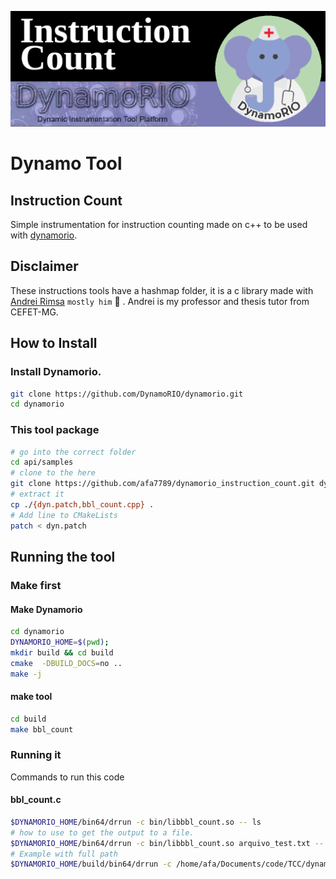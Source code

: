 ![!Theme Image](resources/tool_header.png)
# Dynamo Tool
## Instruction Count 
Simple instrumentation for instruction counting made on c++ to be used with [dynamorio](https://dynamorio.org/).

## Disclaimer

These instructions tools have a hashmap folder, it is a c library made with [Andrei Rimsa](http://rimsa.com.br/page/) `mostly him` :rofl: . Andrei is my professor and thesis tutor from CEFET-MG.

## How to Install

### Install Dynamorio.

```bash
git clone https://github.com/DynamoRIO/dynamorio.git
cd dynamorio
```

### This tool package

```bash
# go into the correct folder
cd api/samples
# clone to the here
git clone https://github.com/afa7789/dynamorio_instruction_count.git dynamo_tool
# extract it
cp ./{dyn.patch,bbl_count.cpp} .
# Add line to CMakeLists
patch < dyn.patch
```
## Running the tool

### Make first

#### Make Dynamorio

```bash
cd dynamorio
DYNAMORIO_HOME=$(pwd);
mkdir build && cd build
cmake  -DBUILD_DOCS=no ..
make -j
```

#### make tool

```bash
cd build
make bbl_count
```
### Running it
Commands to run this code
#### bbl_count.c

```bash
$DYNAMORIO_HOME/bin64/drrun -c bin/libbbl_count.so -- ls 
# how to use to get the output to a file.
$DYNAMORIO_HOME/bin64/drrun -c bin/libbbl_count.so arquivo_test.txt -- ls 
# Example with full path
$DYNAMORIO_HOME/build/bin64/drrun -c /home/afa/Documents/code/TCC/dynamorio/dynamorio/build/api/samples/../bin/libbbl_count.so -- ls 
```
